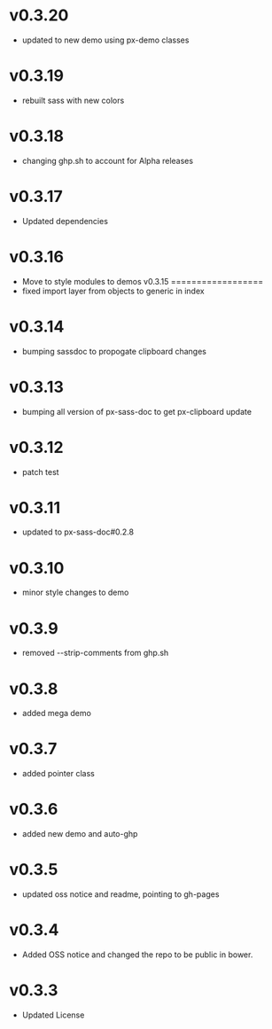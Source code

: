 v0.3.20
==================
* updated to new demo using px-demo classes

v0.3.19
==================
* rebuilt sass with new colors

v0.3.18
==================
* changing ghp.sh to account for Alpha releases

v0.3.17
==================
* Updated dependencies

v0.3.16
==================
* Move to style modules to demos
v0.3.15
==================
* fixed import layer from objects to generic in index

v0.3.14
==================
* bumping sassdoc to propogate clipboard changes

v0.3.13
==================
* bumping all version of px-sass-doc to get px-clipboard update

v0.3.12
==================
* patch test

v0.3.11
==============================
* updated to px-sass-doc#0.2.8

v0.3.10
==============================
* minor style changes to demo

v0.3.9
==============================
* removed --strip-comments from ghp.sh

v0.3.8
==============================
* added mega demo

v0.3.7
==============================
* added pointer class

v0.3.6
==============================
* added new demo and auto-ghp

v0.3.5
==============================
* updated oss notice and readme, pointing to gh-pages

v0.3.4
==============================
* Added OSS notice and changed the repo to be public in bower.

v0.3.3
===================
* Updated License
